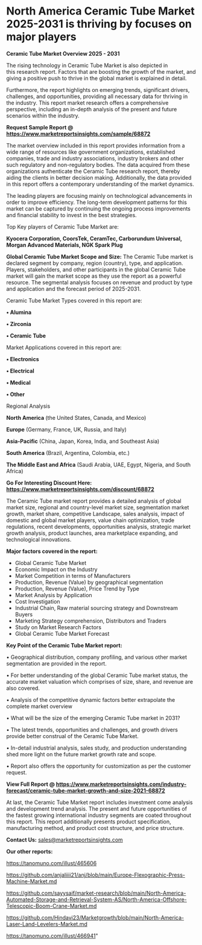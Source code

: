 # North America Ceramic Tube Market 2025-2031 is thriving by focuses on major players

<Strong> Ceramic Tube Market Overview 2025 - 2031</strong>

The rising technology in Ceramic Tube Market is also depicted in this research report. Factors that are boosting the growth of the market, and giving a positive push to thrive in the global market is explained in detail.

Furthermore, the report highlights on emerging trends, significant drivers, challenges, and opportunities, providing all necessary data for thriving in the industry. This report market research offers a comprehensive perspective, including an in-depth analysis of the present and future scenarios within the industry.

<strong>Request Sample Report @ <a href=https://www.marketreportsinsights.com/sample/68872>https://www.marketreportsinsights.com/sample/68872</a></strong>

The market overview included in this report provides information from a wide range of resources like government organizations, established companies, trade and industry associations, industry brokers and other such regulatory and non-regulatory bodies. The data acquired from these organizations authenticate the Ceramic Tube research report, thereby aiding the clients in better decision making. Additionally, the data provided in this report offers a contemporary understanding of the market dynamics.

The leading players are focusing mainly on technological advancements in order to improve efficiency. The long-term development patterns for this market can be captured by continuing the ongoing process improvements and financial stability to invest in the best strategies.

Top Key players of Ceramic Tube Market are:

<strong>Kyocera Corporation, CoorsTek, CeramTec, Carborundum Universal, Morgan Advanced Materials, NGK Spark Plug</strong>

<strong><b>Global Ceramic Tube Market Scope and Size:</b></strong>
The Ceramic Tube market is declared segment by company, region (country), type, and application. Players, stakeholders, and other participants in the global Ceramic Tube market will gain the market scope as they use the report as a powerful resource. The segmental analysis focuses on revenue and product by type and application and the forecast period of 2025-2031.

Ceramic Tube Market Types covered in this report are:

<strong>• Alumina

• Zirconia

• Ceramic Tube</strong>

Market Applications covered in this report are:

<strong>• Electronics

• Electrical

• Medical

• Other</strong> 

Regional Analysis

<strong>North America</strong> (the United States, Canada, and Mexico)

<strong>Europe</strong> (Germany, France, UK, Russia, and Italy)

<strong>Asia-Pacific</strong> (China, Japan, Korea, India, and Southeast Asia)

<strong>South America</strong> (Brazil, Argentina, Colombia, etc.)

<strong>The Middle East and Africa</strong> (Saudi Arabia, UAE, Egypt, Nigeria, and South Africa)

<strong>Go For Interesting Discount Here: <a href=https://www.marketreportsinsights.com/discount/68872>https://www.marketreportsinsights.com/discount/68872</a></strong>

The Ceramic Tube market report provides a detailed analysis of global market size, regional and country-level market size, segmentation market growth, market share, competitive Landscape, sales analysis, impact of domestic and global market players, value chain optimization, trade regulations, recent developments, opportunities analysis, strategic market growth analysis, product launches, area marketplace expanding, and technological innovations.

<strong><b>Major factors covered in the report:</b></strong>
<ul>
  <li>Global Ceramic Tube Market </li>
  <li>Economic Impact on the Industry</li>
  <li>Market Competition in terms of Manufacturers</li>
  <li>Production, Revenue (Value) by geographical segmentation</li>
  <li>Production, Revenue (Value), Price Trend by Type</li>
  <li>Market Analysis by Application</li>
  <li>Cost Investigation</li>
  <li>Industrial Chain, Raw material sourcing strategy and Downstream Buyers</li>
  <li>Marketing Strategy comprehension, Distributors and Traders</li>
  <li>Study on Market Research Factors</li>
  <li>Global Ceramic Tube Market Forecast</li>
</ul>

<strong><b>Key Point of the Ceramic Tube Market report:</b></strong>

• Geographical distribution, company profiling, and various other market segmentation are provided in the report.

• For better understanding of the global Ceramic Tube market status, the accurate market valuation which comprises of size, share, and revenue are also covered.

• Analysis of the competitive dynamic factors better extrapolate the complete market overview

• What will be the size of the emerging Ceramic Tube market in 2031?

• The latest trends, opportunities and challenges, and growth drivers provide better construal of the Ceramic Tube Market.

• In-detail industrial analysis, sales study, and production understanding shed more light on the future market growth rate and scope.

• Report also offers the opportunity for customization as per the customer request.

<strong><b>View Full Report @ <a href=https://www.marketreportsinsights.com/industry-forecast/ceramic-tube-market-growth-and-size-2021-68872>https://www.marketreportsinsights.com/industry-forecast/ceramic-tube-market-growth-and-size-2021-68872</a></b></strong>


At last, the Ceramic Tube Market report includes investment come analysis and development trend analysis. The present and future opportunities of the fastest growing international industry segments are coated throughout this report. This report additionally presents product specification, manufacturing method, and product cost structure, and price structure.

<strong>Contact Us:</strong>
sales@marketreportsinsights.com

<strong>Our other reports:</strong>

<a href=https://tanomuno.com/illust/465606>https://tanomuno.com/illust/465606</a>

<a href=https://github.com/anjaliiii21/anj/blob/main/Europe-Flexographic-Press-Machine-Market.md>https://github.com/anjaliiii21/anj/blob/main/Europe-Flexographic-Press-Machine-Market.md</a>

<a href=https://github.com/sayysaif/market-research/blob/main/North-America-Automated-Storage-and-Retrieval-System-AS/North-America-Offshore-Telescopic-Boom-Crane-Market.md>https://github.com/sayysaif/market-research/blob/main/North-America-Automated-Storage-and-Retrieval-System-AS/North-America-Offshore-Telescopic-Boom-Crane-Market.md</a>

<a href=https://github.com/Hindavi23/Marketgrowth/blob/main/North-America-Laser-Land-Levelers-Market.md>https://github.com/Hindavi23/Marketgrowth/blob/main/North-America-Laser-Land-Levelers-Market.md</a>

<a href=https://tanomuno.com/illust/466941>https://tanomuno.com/illust/466941</a>"
